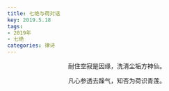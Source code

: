 ```yaml
---
title: 七绝与荷对话
key: 2019.5.18
tags: 
- 2019年 
- 七绝
categories: 律诗
---
```


<p align="center">耐住空寂是因缘，洗清尘垢方神仙。
</p>
<p align="center">凡心参透去躁气，知否为荷识青莲。
</p>

